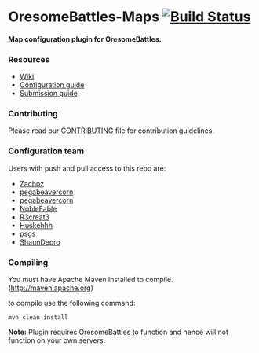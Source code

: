 OresomeBattles-Maps [![Build Status](https://travis-ci.org/OresomeCraft/OresomeBattles-Maps.png?branch=master)](https://travis-ci.org/OresomeCraft/OresomeBattles-Maps)
===================

#### Map configuration plugin for OresomeBattles.

### Resources

* [Wiki](https://github.com/OresomeCraft/OresomeBattles-Maps/wiki)
* [Configuration guide](https://github.com/OresomeCraft/OresomeBattles-Maps/wiki/Configuration-guide)
* [Submission guide](https://github.com/OresomeCraft/OresomeBattles-Maps/wiki/Map-Submission-Guide)

### Contributing

Please read our [CONTRIBUTING](https://github.com/OresomeCraft/OresomeBattles-Maps/blob/master/CONTRIBUTING.md) file for contribution guidelines.

### Configuration team

Users with push and pull access to this repo are:

* [Zachoz](https://github.com/Zachoz)
* [pegabeavercorn](https://github.com/pegabeavercorn)
* [pegabeavercorn](https://github.com/pegabeavercorn)
* [NobleFable](https://github.com/NobleFable)
* [R3creat3](https://github.com/R3creat3)
* [Huskehhh](https://github.com/Huskehhh)
* [psgs](https://github.com/psgs)
* [ShaunDepro](https://github.com/shaundepro)

### Compiling

You must have Apache Maven installed to compile. (http://maven.apache.org)

to compile use the following command:

```mvn clean install```

**Note:** Plugin requires OresomeBattles to function and hence will not function on your own servers.
